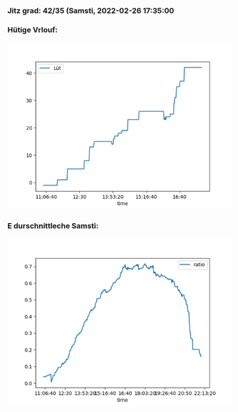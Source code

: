 ### Jitz grad: 42/35 (Samsti, 2022-02-26 17:35:00

### Hütige Vrlouf:
![Graph](Today.png)

### E durschnittleche Samsti:
![Graph](Samsti.png)